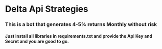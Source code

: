 # Delta Api Strategies
<h3>This is a bot that generates 4-5% returns Monthly without risk</h3>  
  
<h4>Just install all libraries in requirements.txt and provide the Api Key and Secret and you are good to go.</h4>
